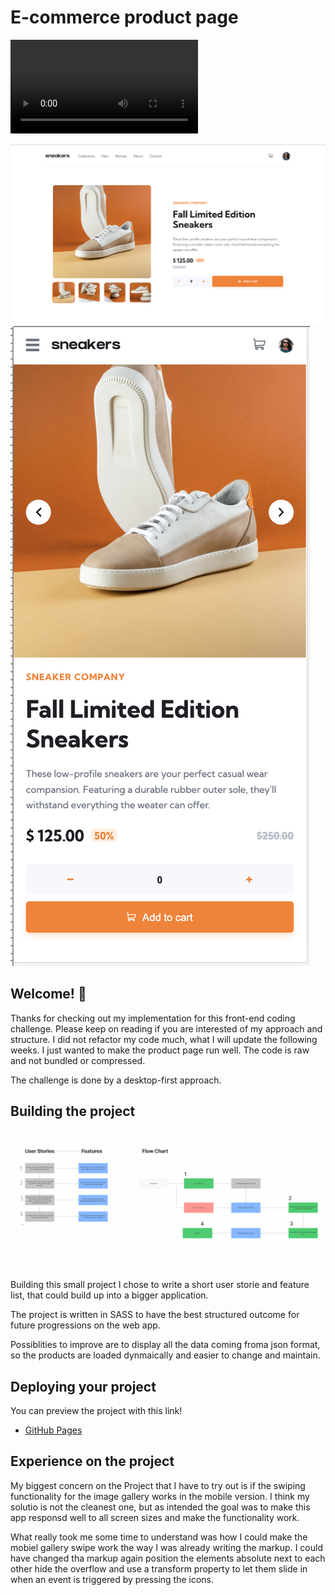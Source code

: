 # E-commerce product page

![video](./images/preview-video_IgJt6yC2.mp4)

![Design preview for the E-commerce product page coding challenge](./images/Preview/Product_Page.png)
![Design preview for the E-commerce product page coding challenge](./images/Preview/Mobile_Version.png)

## Welcome! 👋

Thanks for checking out my implementation for this front-end coding challenge.
Please keep on reading if you are interested of my approach and structure.
I did not refactor my code much, what I will update the following weeks. I just wanted to make the product page run well. The code is raw and not bundled or compressed.

The challenge is done by a desktop-first approach.

## Building the project

![User Stories, Features and Flow Chart](./User_Stories.png 'User Stories')

Building this small project I chose to write a short user storie and feature list, that could build up into a bigger application.

The project is written in SASS to have the best structured outcome for future progressions on the web app.

Possiblities to improve are to display all the data coming froma json format, so the products are loaded dynmaically and easier to change and maintain.

## Deploying your project

You can preview the project with this link!

- [GitHub Pages](https://benchis.github.io/ecommerce_product_page/)

## Experience on the project

My biggest concern on the Project that I have to try out is if the swiping functionality for the image gallery works in the mobile version.
I think my solutio is not the cleanest one, but as intended the goal was to make this app responsd well to all screen sizes and make the functionality work.

What really took me some time to understand was how I could make the mobiel gallery swipe work the way I was already writing the markup. I could have changed tha markup again position the elements absolute next to each other hide the overflow and use a transform property to let them slide in when an event is triggered by pressing the icons.
